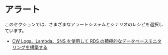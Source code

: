 # アラート

このセクションでは、さまざまなアラートシステムとシナリオのレシピを選択しています。

- [CW Logs、Lambda、SNS を使用して RDS の積極的なデータベースモニタリングを構築する][rds-cw-sns]

[rds-cw-sns]: https://aws.amazon.com/blogs/database/build-proactive-database-monitoring-for-amazon-rds-with-amazon-cloudwatch-logs-aws-lambda-and-amazon-sns/
